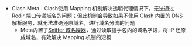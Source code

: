 - Clash.Meta：Clash使用 Mapping 机制解决透明代理情况下，无法通过 Redir 端口传递域名的问题；但此机制会导致如果不使用 Clash 内置的 DNS 解析服务，就无法准确还原域名，进行域名分流的问题
	- Meta内置了[Sniffer 域名嗅器](https://docs.metacubex.one/function/dns/sniffer)，通过读取握手包内的域名字段，将 IP 还原成域名，有效解决 Mapping 机制的短板